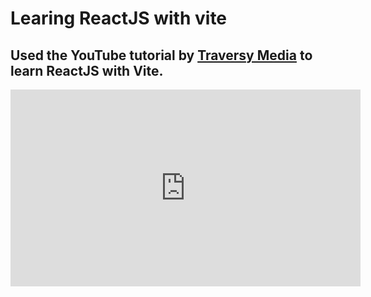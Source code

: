# Learing ReactJS with vite

## Used the YouTube tutorial by [Traversy Media](https://www.youtube.com/watch?v=LDB4uaJ87e0&list=PLGtNxf_gAEKMkxXrRdcWCgHSF6o6qb7Z0) to learn ReactJS with Vite.

<iframe width="560" height="315" src="https://www.youtube.com/embed/LDB4uaJ87e0" frameborder="0" allow="accelerometer; autoplay; clipboard-write; encrypted-media; gyroscope; picture-in-picture" allowfullscreen></iframe>
